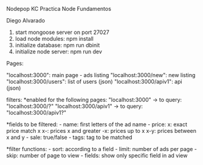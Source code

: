 Nodepop
KC Practica Node Fundamentos

Diego Alvarado


1. start mongoose server on port 27027
2. load node modules: npm install
3. initialize database: npm run dbinit
4. initialize node server: npm run dev

Pages:

"localhost:3000": main page - ads listing
"localhost:3000/new": new listing
"localhost:3000/users": list of users (json)
"localhost:3000/apiv1": api (json)


filters:
*enabled for the following pages:
    "localhost:3000" -> to query: "localhost:3000/?" 
    "localhost:3000/apiv1" -> to query: "localhost:3000/apiv1?"

*fields to be filtered:
    - name: first letters of the ad name
    - price: 
        x: exact price match x
        x-: prices x and greater
        -x: prices up to x
        x-y: prices between x and y
    - sale: true/false
    - tags: tag to be matched

*filter functions:
    - sort: according to a field
    - limit: number of ads per page
    - skip: number of page to view
    - fields: show only specific field in ad view


